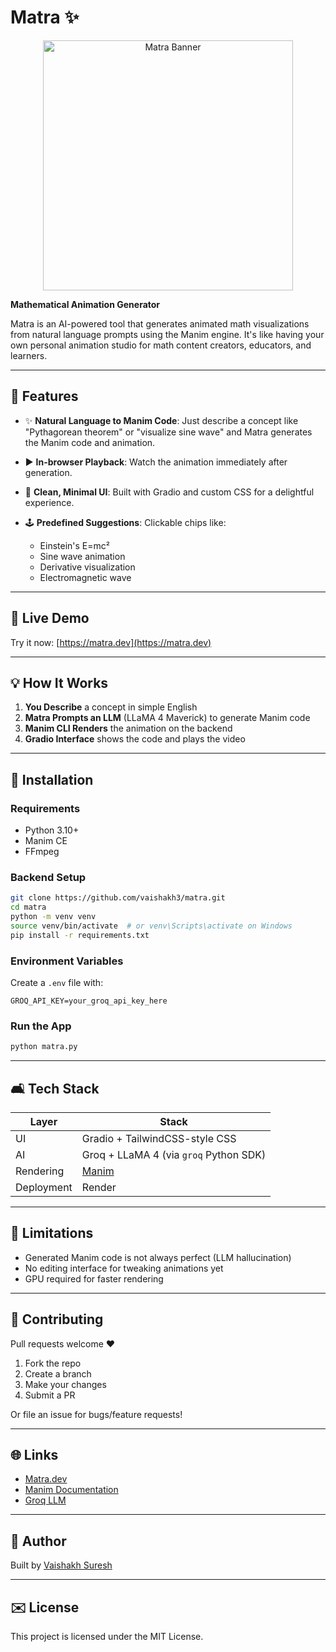 # Matra ✨

<p align="center">
  <img src="https://i.ibb.co/VW0H6nM5/Matra.png" alt="Matra Banner" width="400" height="400"/>
</p>

**Mathematical Animation Generator**

Matra is an AI-powered tool that generates animated math visualizations from natural language prompts using the Manim engine. It's like having your own personal animation studio for math content creators, educators, and learners.

---

## 🔧 Features

* ✨ **Natural Language to Manim Code**: Just describe a concept like "Pythagorean theorem" or "visualize sine wave" and Matra generates the Manim code and animation.
* ▶️ **In-browser Playback**: Watch the animation immediately after generation.
* 🔐 **Clean, Minimal UI**: Built with Gradio and custom CSS for a delightful experience.
* 🕹️ **Predefined Suggestions**: Clickable chips like:

  * Einstein's E=mc²
  * Sine wave animation
  * Derivative visualization
  * Electromagnetic wave

---

## 🚀 Live Demo

Try it now: [https://matra.dev](https://matra.dev)

---

## 💡 How It Works

1. **You Describe** a concept in simple English
2. **Matra Prompts an LLM** (LLaMA 4 Maverick) to generate Manim code
3. **Manim CLI Renders** the animation on the backend
4. **Gradio Interface** shows the code and plays the video

---

## 🚧 Installation

### Requirements

* Python 3.10+
* Manim CE
* FFmpeg

### Backend Setup

```bash
git clone https://github.com/vaishakh3/matra.git
cd matra
python -m venv venv
source venv/bin/activate  # or venv\Scripts\activate on Windows
pip install -r requirements.txt
```

### Environment Variables

Create a `.env` file with:

```
GROQ_API_KEY=your_groq_api_key_here
```

### Run the App

```bash
python matra.py
```

---

## 🛋️ Tech Stack

| Layer      | Stack                                        |
| ---------- | -------------------------------------------- |
| UI         | Gradio + TailwindCSS-style CSS               |
| AI         | Groq + LLaMA 4 (via `groq` Python SDK)       |
| Rendering  | [Manim](https://www.manim.community/)        |
| Deployment | Render 

---

## 🚫 Limitations

* Generated Manim code is not always perfect (LLM hallucination)
* No editing interface for tweaking animations yet
* GPU required for faster rendering

---

## 🤝 Contributing

Pull requests welcome ❤️

1. Fork the repo
2. Create a branch
3. Make your changes
4. Submit a PR

Or file an issue for bugs/feature requests!

---

## 🌐 Links

* [Matra.dev](https://matra.dev)
* [Manim Documentation](https://docs.manim.community/)
* [Groq LLM](https://groq.com)

---

## 👤 Author

Built by [Vaishakh Suresh](https://linkedin.com/in/vaishakhsuresh)

---

## ✉️ License

This project is licensed under the MIT License.
